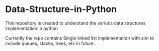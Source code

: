 # Data-Structure-in-Python

This repository is created to understand the variuos data structures implementation in python

Currently the repo contains Single linked list implementation with aim to include queues, stacks, trees, etc in future.
